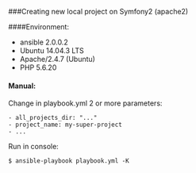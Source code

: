 ###Creating new local project on Symfony2 (apache2)

####Environment:
- ansible 2.0.0.2
- Ubuntu 14.04.3 LTS
- Apache/2.4.7 (Ubuntu)
- PHP 5.6.20

#### Manual:

Change in playbook.yml 2 or more parameters:

    - all_projects_dir: "..."
    - project_name: my-super-project
    - ...

Run in console:

    $ ansible-playbook playbook.yml -K